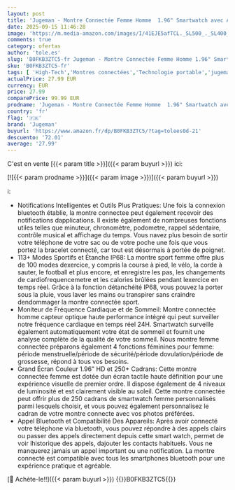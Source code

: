 ```yaml
---
layout: post
title: 'Jugeman - Montre Connectée Femme Homme  1.96" Smartwatch avec Appel Bluetooth  Montre Connectee Etanche IP68  113+ Sportifs/Podometre/Cardiofrequencemètre/Moniteur Sommeil  Montre Intelligente pour Android iOS'
date: 2025-09-15 11:46:28
image: 'https://m.media-amazon.com/images/I/41EJE5afTCL._SL500_._SL400_.jpg'
comments: true
category: ofertas
author: 'tole.es'
slug: 'B0FKB3ZTC5-fr Jugeman - Montre Connectée Femme Homme 1.96" Smartwatch...'
sku: 'B0FKB3ZTC5-fr'
tags: [ 'High-Tech','Montres connectées','Technologie portable','jugeman','🇫🇷', ]
actualPrice: 27.99 EUR
currency: EUR
price: 27.99
comparePrice: 99.99 EUR
prodname: 'Jugeman - Montre Connectée Femme Homme  1.96" Smartwatch avec Appel Bluetooth  Montre Connectee Etanche IP68  113+ Sportifs/Podometre/Cardiofrequencemètre/Moniteur Sommeil  Montre Intelligente pour Android iOS'
country: 'fr'
flag: '🇫🇷'
brand: 'Jugeman'
buyurl: 'https://www.amazon.fr/dp/B0FKB3ZTC5/?tag=tolees0d-21'
descuento: '72.01'
average: '27.99'
---
```


C'est en vente [{{< param title >}}]({{< param buyurl >}}) ici:

[![{{< param prodname >}}]({{< param image >}})]({{< param buyurl >}})

ℹ️:

- Notifications Intelligentes et Outils Plus Pratiques: Une fois la connexion bluetooth établie, la montre connectee peut également recevoir des notifications dapplications. Il existe également de nombreuses fonctions utiles telles que minuteur, chronomètre, podometre, rappel sédentaire, contrôle musical et affichage du temps. Vous navez plus besoin de sortir votre téléphone de votre sac ou de votre poche une fois que vous portez la bracelet connecté, car tout est désormais à portée de poignet.
- 113+ Modes Sportifs et Étanche IP68: La montre sport femme offre plus de 100 modes dexercice, y compris la course à pied, le vélo, la corde à sauter, le football et plus encore, et enregistre les pas, les changements de cardiofrequencemetre et les calories brûlées pendant lexercice en temps réel. Grâce à la fonction détanchéité IP68, vous pouvez la porter sous la pluie, vous laver les mains ou transpirer sans craindre dendommager la montre connectée sport.
- Moniteur de Fréquence Cardiaque et de Sommeil: Montre connectée homme capteur optique haute performance intégré qui peut surveiller notre fréquence cardiaque en temps réel 24H. Smartwatch surveille également automatiquement votre état de sommeil et fournit une analyse complète de la qualité de votre sommeil. Nous montre femme connectée préparons également 4 fonctions féminines pour femme: période menstruelle/période de sécurité/période dovulation/période de grossesse, répond à tous vos besoins.
- Grand Écran Couleur 1.96" HD et 250+ Cadrans: Cette montre connectée femme est dotée dun écran tactile haute définition pour une expérience visuelle de premier ordre. Il dispose également de 4 niveaux de luminosité et est clairement visible au soleil. Cette montre connectée peut offrir plus de 250 cadrans de smartwatch femme personnalisés parmi lesquels choisir, et vous pouvez également personnalisez le cadran de votre montre connecte avec vos photos préférées.
- Appel Bluetooth et Compatibilité Des Appareils: Après avoir connecté votre téléphone via bluetooth, vous pouvez répondre à des appels clairs ou passer des appels directement depuis cette smart watch, permet de voir lhistorique des appels, dajouter les contacts habituels. Vous ne manquerez jamais un appel important ou une notification. La montre connecté est compatible avec tous les smartphones bluetooth pour une expérience pratique et agréable.

[🛒 Achète-le!!]({{< param buyurl >}})
{{<world>}}B0FKB3ZTC5{{</world>}}
